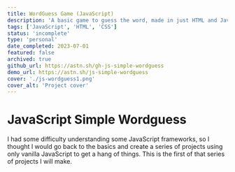 ```yaml
---
title: WordGuess Game (JavaScript)
description: 'A basic game to guess the word, made in just HTML and JavaScript. Just uses a small list of words from a local JSON file.'
tags: ['JavaScript', 'HTML', 'CSS']
status: 'incomplete'
type: 'personal'
date_completed: 2023-07-01
featured: false
archived: true
github_url: https://astn.sh/gh-js-simple-wordguess
demo_url: https://astn.sh/js-simple-wordguess
cover: './js-wordguess1.png'
cover_alt: 'Project cover'
---
```


# JavaScript Simple Wordguess

I had some difficulty understanding some JavaScript frameworks, so I thought I would go back to the basics and create a series of projects using only vanilla JavaScript to get a hang of things. This is the first of that series of projects I will make.
